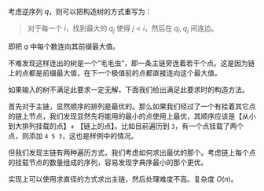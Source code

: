 考虑逆序列 $q$，则可以把构造树的方式重写为：

> 对于每一个 $i$，找到最大的 $q_j$ 使得 $j < i$，然后在 $q_i,q_j$ 间连边。

即把 $q$ 中每个数连向其前缀最大值。

不难发现这样连出的树是一个”毛毛虫“，即一条主链旁连着若干个点。这是因为链上的点都是前缀最大值，在下一个极值前的点都直接连向这个最大值。

如果输入的树不满足此要求一定无解，下面我们给出满足此要求时的构造方法。

首先对于主链，显然顺序的排列是最优的。那么如果我们经过了一个有挂着其它点的链上节点，我们发现显然先将能用的最小的点使用上最优，其顺序应该是【从小到大排列挂载的点】+ 【链上的点】。比如目前遍历到 `3`，有一个点挂载了两个点，则添加 `4 5 3`，这也是样例中的情况。

但我们发现主链有两种遍历方式，我们考虑如何求出最优的那个。考虑链上每个点的挂载节点的数量组成的序列，容易发现字典序最小的那个更优。

实现上可以使用求直径的方式求出主链，然后处理难度不高。复杂度 $O(n)$。
